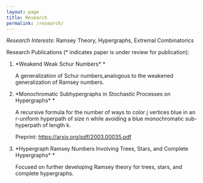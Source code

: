 ```yaml
---
layout: page
title: Research
permalink: /research/
---
```


*Research Interests*:  Ramsey Theory, Hypergraphs, Extremal Combinatorics

Research Publications (* indicates paper is under review for publication):

<ol>

<li>*Weakend Weak Schur Numbers* *

A generalization of Schur numbers,analogous to the weakened generalization of Ramsey numbers. </li>


<li> *Monochromatic Subhypergraphs in Stochastic Processes on Hypergraphs* *

A recursive formula for the number of ways to color j vertices blue in an r-uniform hyperpath of size n while avoiding a blue monochromatic sub-hyperpath of length k.

Preprint: https://arxiv.org/pdf/2003.00035.pdf </li>

<li>*Hypergraph Ramsey Numbers Involving Trees, Stars, and Complete Hypergraphs* *

Focused on further developing Ramsey theory for trees, stars, and complete hypergraphs. </li>

</ol> 
